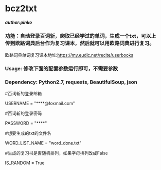 # bcz2txt

##### author:pinko

### 功能：自动登录百词斩，爬取已经学过的单词，生成一个txt，可以上传到欧路词典后台作为复习课本，然后就可以用欧路词典进行复习。

欧路词典单词复习课本地址:https://my.eudic.net/recite/userbooks

### Usage: 修改下面的配置参数运行即可，不需要参数
### Dependency: Python2.7, requests, BeautifulSoup, json


#百词斩的登录邮箱

USERNAME = "****@foxmail.com"

#百词斩的登录密码

PASSWORD = "****"

#想要生成的txt的文件名

WORD_LIST_NAME = "word_done.txt"

#生成的复习书是否随机排列，如果字母排列改成False

IS_RANDOM = True
